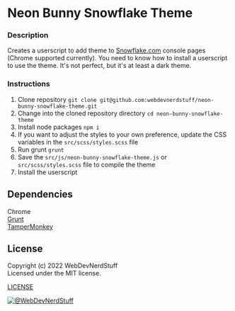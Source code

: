 
# Neon Bunny Snowflake Theme

### Description

Creates a userscript to add theme to [Snowflake.com](https://www.snowflake.com/) console pages (Chrome supported currently). You need to know how to install a userscript to use the theme. It's not perfect, but it's at least a dark theme.

### Instructions

1. Clone repository `git clone git@github.com:webdevnerdstuff/neon-bunny-snowflake-theme.git`
2. Change into the cloned repository directory `cd neon-bunny-snowflake-theme`
3. Install node packages `npm i`
4. If you want to adjust the styles to your own preference, update the CSS variables in the `src/scss/styles.scss` file
5. Run grunt `grunt`
6. Save the `src/js/neon-bunny-snowflake-theme.js` or `src/scss/styles.scss` file to compile the theme
7. Install the userscript

## Dependencies

Chrome  
[Grunt](https://gruntjs.com/)  
[TamperMonkey](https://www.tampermonkey.net/)


## License

Copyright (c) 2022 WebDevNerdStuff  
Licensed under the MIT license.

[LICENSE](https://github.com/webdevnerdstuff/neon-bunny-snowflake-theme/blob/master/LICENSE.md)

[![@WebDevNerdStuff](https://img.shields.io/badge/github-webdevnerdstuff-brightgreen.svg)](https://github.com/webdevnerdstuff)
